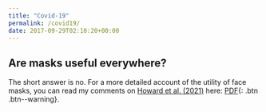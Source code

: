 ```yaml
---
title: "Covid-19"
permalink: /covid19/
date: 2017-09-29T02:10:20+00:00
---
```



## Are masks useful everywhere?


The short answer is no. For a more detailed account of the utility of face masks, you can read my comments on [Howard et al. (2021)](https://doi.org/10.1073/pnas.2014564118) here: [PDF](/assets/articles/masks.pdf){: .btn .btn--warning}.
